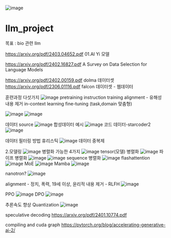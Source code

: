 
![image](https://github.com/jinuk0211/llm_project/assets/150532431/4bae1f5c-ac33-4e2d-bda7-c473cc4dca68)

# llm_project
목표 : bio 관련 llm  

https://arxiv.org/pdf/2403.04652.pdf
01.AI Yi 모델

https://arxiv.org/pdf/2402.16827.pdf
A Survey on Data Selection for Language Models

https://arxiv.org/pdf/2402.00159.pdf
dolma 데이터셋
https://arxiv.org/pdf/2306.01116.pdf
falcon 데이터셋 - 웹데이터

훈련과정 다섯가지
![image](https://github.com/jinuk0211/llm_project/assets/150532431/acb27926-5252-4ab5-9f93-b85e1ba45f4e)
pretraining
instruction training
alignment - 유해성 내용 제거
in-context learning
fine-tuning (task,domain 맞춤형)

![image](https://github.com/jinuk0211/llm_project/assets/150532431/4a3d1253-50eb-49dc-ad57-d8a5804e8c3b)
![image](https://github.com/jinuk0211/llm_project/assets/150532431/44b49189-ac61-4dad-9f1e-fc8da201e493)

데이터 source
![image](https://github.com/jinuk0211/llm_project/assets/150532431/24ff5fa0-d758-4a92-815e-f25f80373c7e)
합성데이터 예시
![image](https://github.com/jinuk0211/llm_project/assets/150532431/511c46a2-0027-43f5-94f9-1d3936d4c98a)
코드 데이터-starcoder2
![image](https://github.com/jinuk0211/llm_project/assets/150532431/ab3dbcdd-b8d8-4edf-80c6-8395947fbbb8)

데이터 필터링 방법
휴리스틱
![image](https://github.com/jinuk0211/llm_project/assets/150532431/19a4f588-95bd-42da-9fc7-e8aa1967add2)
데이터 중복제

2.모델링
![image](https://github.com/jinuk0211/llm_project/assets/150532431/71465a56-1ef2-40a7-adc0-0dd187aac83c)
병렬화 가능한 4가지
![image](https://github.com/jinuk0211/llm_project/assets/150532431/3bd01f19-f633-490c-942d-f236105787b0)
tensor(모델) 병렬화
![image](https://github.com/jinuk0211/llm_project/assets/150532431/bb5a3ae1-72ec-45d8-99d1-0216358f1e10)
파이프 병렬화
![image](https://github.com/jinuk0211/llm_project/assets/150532431/0816f5e6-af00-4897-9b6c-fac6544d4f24)
![image](https://github.com/jinuk0211/llm_project/assets/150532431/f7393db2-acd1-40d2-b90d-9a8c0bc7e397)
sequence 병렬화
![image](https://github.com/jinuk0211/llm_project/assets/150532431/633732d8-6c3e-4e14-9731-c3cd2e3c5504)
flashattention
![image](https://github.com/jinuk0211/llm_project/assets/150532431/ae8c9561-9434-4121-abdd-18d9e4668e7d)
MoE
![image](https://github.com/jinuk0211/llm_project/assets/150532431/02d00603-98cf-4c84-9172-2f6e96c2ef38)
Mamba 
![image](https://github.com/jinuk0211/llm_project/assets/150532431/77a775b7-6c25-4a30-ac1a-310cc6a57dbf)

nanotron?
![image](https://github.com/jinuk0211/llm_project/assets/150532431/91bebd6d-5396-455c-8129-a117727ab1e5)

alignment - 정치, 폭력, 19세 이상, 윤리적 내용 제거 - RLFH
![image](https://github.com/jinuk0211/llm_project/assets/150532431/78b2210b-f2d1-4007-9967-28377aaca9ac)

PPO
![image](https://github.com/jinuk0211/llm_project/assets/150532431/64e6cf90-bb4b-45cc-9f38-369d499e2b10)
DPO
![image](https://github.com/jinuk0211/llm_project/assets/150532431/a9918777-2eca-47dd-9bc1-3acd60fb2190)

추론속도 향상
Quantization
![image](https://github.com/jinuk0211/llm_project/assets/150532431/27a856bb-2a4e-4515-89f9-66818c212cb5)

speculative decoding
https://arxiv.org/pdf/2401.10774.pdf

compiling and cuda graph
https://pytorch.org/blog/accelerating-generative-ai-2/
